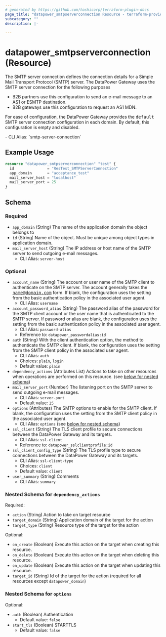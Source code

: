```yaml
---
# generated by https://github.com/hashicorp/terraform-plugin-docs
page_title: "datapower_smtpserverconnection Resource - terraform-provider-datapower"
subcategory: ""
description: |-
  
---
```


# datapower_smtpserverconnection (Resource)

<p>The SMTP server connection defines the connection details for a Simple Mail Transport Protocol (SMTP) server. The DataPower Gateway uses the SMTP server connection for the following purposes</p><ul><li>B2B partners use this configuration to send an e-mail message to an AS1 or ESMTP destination.</li><li>B2B gateways use this configuration to request an AS1 MDN.</li></ul><p>For ease of configuration, the DataPower Gateway provides the <tt>default</tt> SMTP server connection configuration in each domain. By default, this configuration is empty and disabled.</p>
  - CLI Alias: `smtp-server-connection`

## Example Usage

```terraform
resource "datapower_smtpserverconnection" "test" {
  id               = "ResTest_SMTPServerConnection"
  app_domain       = "acceptance_test"
  mail_server_host = "localhost"
  mail_server_port = 25
}
```

<!-- schema generated by tfplugindocs -->
## Schema

### Required

- `app_domain` (String) The name of the application domain the object belongs to
- `id` (String) Name of the object. Must be unique among object types in application domain.
- `mail_server_host` (String) The IP address or host name of the SMTP server to send outgoing e-mail messages.
  - CLI Alias: `server-host`

### Optional

- `account_name` (String) The account or user name of the SMTP client to authenticate on the SMTP server. The account generally takes the <tt>name@domain.com</tt> form. If blank, the configuration uses the setting from the basic authentication policy in the associated user agent.
  - CLI Alias: `username`
- `account_password_alias` (String) The password alias of the password for the SMTP client account or the user name that is authenticated to the SMTP server. If password or alias are blank, the configuration uses the setting from the basic authentication policy in the associated user agent.
  - CLI Alias: `password-alias`
  - Reference to: `datapower_passwordalias:id`
- `auth` (String) With the client authentication option, the method to authenticate the SMTP client. If blank, the configuration uses the setting from the SMTP client policy in the associated user agent.
  - CLI Alias: `auth`
  - Choices: `plain`, `login`
  - Default value: `plain`
- `dependency_actions` (Attributes List) Actions to take on other resources when operations are performed on this resource. (see [below for nested schema](#nestedatt--dependency_actions))
- `mail_server_port` (Number) The listening port on the SMTP server to send outgoing e-mail messages.
  - CLI Alias: `server-port`
  - Default value: `25`
- `options` (Attributes) The SMTP options to enable for the SMTP client. If blank, the configuration uses the setting from the SMTP client policy in the associated user agent.
  - CLI Alias: `options` (see [below for nested schema](#nestedatt--options))
- `ssl_client` (String) The TLS client profile to secure connections between the DataPower Gateway and its targets.
  - CLI Alias: `ssl-client`
  - Reference to: `datapower_sslclientprofile:id`
- `ssl_client_config_type` (String) The TLS profile type to secure connections between the DataPower Gateway and its targets.
  - CLI Alias: `ssl-client-type`
  - Choices: `client`
  - Default value: `client`
- `user_summary` (String) Comments
  - CLI Alias: `summary`

<a id="nestedatt--dependency_actions"></a>
### Nested Schema for `dependency_actions`

Required:

- `action` (String) Action to take on target resource
- `target_domain` (String) Application domain of the target for the action
- `target_type` (String) Resource type of the target for the action

Optional:

- `on_create` (Boolean) Execute this action on the target when creating this resource.
- `on_delete` (Boolean) Execute this action on the target when deleting this resource.
- `on_update` (Boolean) Execute this action on the target when updating this resource.
- `target_id` (String) Id of the target for the action (required for all resources except `datapower_domain`)


<a id="nestedatt--options"></a>
### Nested Schema for `options`

Optional:

- `auth` (Boolean) Authentication
  - Default value: `false`
- `start_tls` (Boolean) STARTTLS
  - Default value: `false`

